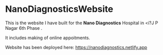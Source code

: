 # NanoDiagnosticsWebsite

This is the website I have built for the <b>Nano Diagnostics</b> Hospital in <i?J P Nagar 6th Phase </i>.

It includes making of online appoitments. 

Website has been deployed here: https://nanodiagnostics.netlify.app
